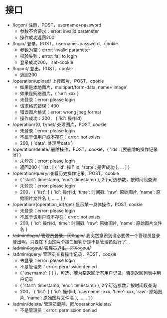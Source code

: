 # 接口

- /logon/ 注册，POST，username+password
  - 参数不合要求：error: invalid parameter
  - 操作成功返回200
- /login/ 登录，POST，username+password，cookie
  - 参数为空：error: invalid parameter
  - 校验失败：error: fail to login
  - 登录成功200， set-cookie
- /logout/ 登出，POST，cookie
  - 返回200
- /operation/upload/ 上传图片，POST，cookie
  - 如果是本地图片，multipart/form-data,  name='image'
  - 如果是网络图片，{ 'url': xxx }
  - 未登录：error: please login
  - 请求格式错误：400
  - 错误图片格式：error: wrong jpeg format
  - 操作成功：200， { 'id': 操作id}
- /operation/{0, 1}/net/ 处理图片，POST, cookie
  - 未登录：error: please login
  - 不属于该用户或不存在：error: not exists
  - 200, { 'data': 处理后data }
- /operation/delete/ 删除操作，POST，cookie，{ 'ids': [要删除的操作记录id] }
  - 未登录：error: please login
  - 返回200 { 'list': [ { 'id': 操作id, 'state': 是否成功 }, ... ] }
- /operation/query/ 查看历史操作记录，POST，cookie
  - { 'start': timestamp, 'end': timestamp }, 2个可选参数，按时间段查询
  - 未登录：error: please login
  - 200， { 'list': [ { 'id': 操作id, 'time': 时间戳, 'raw': 原始图片, 'name': 原始图片文件名 }, ...... ] }
- /operation/{operation_id}/get/ 显示某一具体操作，POST, cookie
  - 未登录：error: please login
  - 不属于该用户或不存在：error: not exists
  - 200, { 'id': 操作id, 'time': 时间戳, 'raw': 原始图片, 'name': 原始图片文件名 }
- ~~/admin/login/ 管理员登录，同/login/~~ 我突然意识到没必要做一个管理员登录登出啊，只要在下面这两个接口里判断是不是管理员就行了...
- ~~/admin/logout/ 管理员退出，同/logout/~~
- /admin/query/ 管理员查看操作记录，POST，cookie
  - 未登录：error: please login
  - 不是管理员：error: permission denied
  - { 'username': [  ] }，可选，若为空返回所有用户记录，否则返回列表中用户记录
  - { 'start': timestamp, 'end': timestamp }, 2个可选参数，按时间段查询
  - 200， { 'list': [ { 'id': 操作id, 'username': xxx, 'time': xxx,  'raw': 原始图片, 'name': 原始图片文件名 }, ...... ] }
- /admin/delete/ 管理员删除，同/operation/delete/
  - 不是管理员：error: permission denied